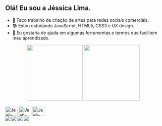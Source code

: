 ## Olá! Eu sou a Jéssica Lima.

- 🔭  Faço trabalho de criação de artes para redes sociais comerciais.
- 📚 Estou estudando JavaScript, HTML5, CSS3 e UX design.
- 🤔 Eu gostaria de ajuda em algumas ferramentas e termos que facilitem meu aprendizado.



<div align="center">
  <a href="https://github.com/jeehlim">
  <img height="180em" src="https://github-readme-stats.vercel.app/api?username=jeehlim&show_icons=true&theme=tokyonight&include_all_commits=true&count_private=true"/>
  <img height="180em" src="https://github-readme-stats.vercel.app/api/top-langs/?username=jeehlim&layout=compact&langs_count=7&theme=tokyonight"/>
</div>
  
  <div style="display: inline_block"><br>
  <img align="center" alt="Jeeh-Js" height="30" width="40" src="https://img.shields.io/badge/JavaScript-F7DF1E?style=for-the-badge&logo=javascript&logoColor=black">
  <img align="center" alt="Jeeh-HTML" height="30" width="40" src="https://img.shields.io/badge/HTML-239120?style=for-the-badge&logo=html5&logoColor=white">
  <img align="center" alt="Jeeh-CSS" height="30" width="40" src="https://img.shields.io/badge/CSS-239120?&style=for-the-badge&logo=css3&logoColor=white">

    
<div>
  <a href="https://instagram.com/jeehlim2" target="_blank"><img src="https://img.shields.io/badge/-Instagram-%23E4405F?style=for-the- badge&logo=instagram&logoColor=white" target="_blank"></a>
<a href="https://discord.com/channels/@me " target="_blank"><img src="https://img.shields.io/badge/Discord-7289DA?style=for-the-badge&logo= discord&logoColor=white" target="_blank"></a>
  <a href = "mailto:jeehlim2@gmail.com"><img src="https://img.shields.io/badge/-Gmail-%23333?style=for-the-badge&logo=gmail&logoColor=white" destino ="_blank"></a>
  <a href="https://www.linkedin.com/in/jéssica-lima-724269180" target="_blank"><img src="https://img.shields.io/badge/LinkedIn-0077B5?style=for-the-badge&logo=linkedin&logoColor=white
" target="_blank"></a>
